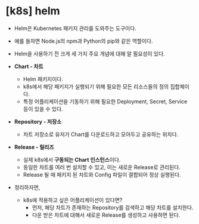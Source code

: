 # [k8s] helm

- Helm은 Kubernetes 패키지 관리를 도와주는 도구이다.
- 예를 들자면 Node.js의 npm과 Python의 pip와 같은 역할이다.
- Helm을 사용하기 전 크게 세 가지 주요 개념에 대해 알 필요성이 있다.

- **Chart - 차트**
    - Helm 패키지이다.
    - k8s에서 해당 패키지가 실행되기 위해 필요한 모든 리소스들의 정의 집합체이다.
    - 특정 어플리케이션을 기동하기 위해 필요한 Deployment, Secret, Service 등이 있을 수 있다.

- **Repository - 저장소**
    - 차트 저장소로 유저가 Chart를 다운로드하고 모아두고 공유하는 위치다.

- **Release - 릴리즈**
    - 실제 k8s에서 **구동되는 Chart 인스턴스**이다.
    - 동일한 차트를 여러 번 설치할 수 있고, 이는 새로운 Release로 관리된다.
    - Release 될 때 패키지 된 차트와 Config 파일이 결합되어 정상 실행된다.

- 정리하자면,
    - k8s에 적용하고 싶은 어플리케이션이 있다면?
        - 먼저, 해당 차트가 존재하는 Repository를 검색하고 해당 차트를 설치한다.
        - 다운 받은 차트에 대해서 새로운 Release를 생성하고 사용하면 된다.